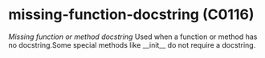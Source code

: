 # missing-function-docstring (C0116)
*Missing function or method docstring* Used when a function or method
has no docstring.Some special methods like \_\_init\_\_ do not require a
docstring.
